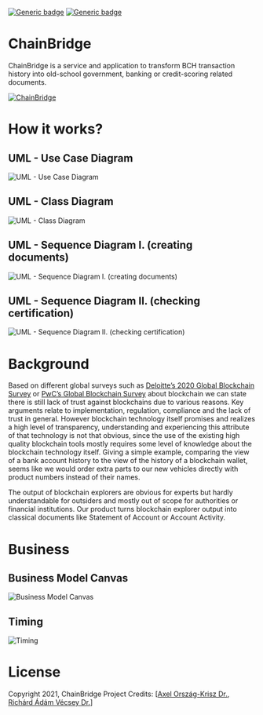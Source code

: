 [![Generic badge](https://img.shields.io/badge/Version-v_0.1-001850.svg)](https://shields.io/)
[![Generic badge](https://img.shields.io/badge/State-dev_released-ffa000.svg)](https://shields.io/)<br>

# ChainBridge

ChainBridge is a service and application to transform BCH transaction history into old-school government, banking or credit-scoring related documents.

[![ChainBridge](https://github.com/hyperrixel/ChainBridge/blob/main/assets/support.png "ChainBridge")](https://youtu.be/F3pAycwyunM)

# How it works?

## UML - Use Case Diagram

![UML - Use Case Diagram](https://github.com/hyperrixel/ChainBridge/blob/main/assets/UML_UCD.png "UML - Use Case Diagram")

## UML - Class Diagram

![UML - Class Diagram](https://github.com/hyperrixel/ChainBridge/blob/main/assets/UML_class.png "UML - Class Diagram")


## UML - Sequence Diagram I. (creating documents)

![ UML - Sequence Diagram I. (creating documents)](https://github.com/hyperrixel/ChainBridge/blob/main/assets/UML_sequence_1.png "UML - Sequence Diagram I. (creating documents)")

## UML - Sequence Diagram II. (checking certification)

![UML - Sequence Diagram II. (checking certification)](https://github.com/hyperrixel/ChainBridge/blob/main/assets/UML_sequence_2.png "UML - Sequence Diagram II. (checking certification)")

# Background

Based on different global surveys such as [Deloitte’s 2020 Global Blockchain Survey](https://www2.deloitte.com/us/en/insights/topics/understanding-blockchain-potential/global-blockchain-survey.html) or [PwC’s Global Blockchain Survey](https://www.pwc.com/gx/en/industries/technology/blockchain/blockchain-in-business.html) about blockchain we can state there is still lack of trust against blockchains due to various reasons. Key arguments relate to implementation, regulation, compliance and the lack of trust in general. However blockchain technology itself promises and realizes a high level of transparency, understanding and experiencing this attribute of that technology is not that obvious, since the use of the existing high quality blockchain tools mostly requires some level of knowledge about the blockchain technology itself. Giving a simple example, comparing the view of a bank account history to the view of the history of a blockchain wallet, seems like we would order extra parts to our new vehicles directly with product numbers instead of their names.

The output of blockchain explorers are obvious for experts but hardly understandable for outsiders and mostly out of scope for authorities or financial institutions. Our product turns blockchain explorer output into classical documents like Statement of Account or Account Activity.

# Business

## Business Model Canvas

![Business Model Canvas](https://github.com/hyperrixel/ChainBridge/blob/main/assets/BMC.png "Business Model Canvas")

## Timing

![Timing](https://github.com/hyperrixel/ChainBridge/blob/main/assets/Timing.png "Timing")

# License
Copyright 2021, ChainBridge Project
Credits: [[Axel Ország-Krisz Dr.](https://github.com/okaxel), [Richárd Ádám Vécsey Dr.](https://github.com/richardvecsey)]
